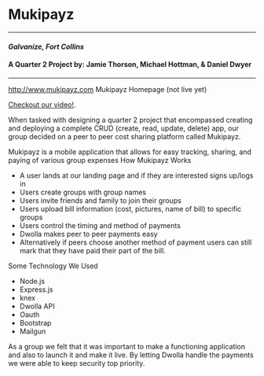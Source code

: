 # Mukipayz
---

#### _Galvanize, Fort Collins_

#### A Quarter 2 Project by: Jamie Thorson, Michael Hottman, & Daniel Dwyer
---
http://www.mukipayz.com Mukipayz Homepage (not live yet)

 [Checkout our video!](https://www.youtube.com/watch?v=kDXBWoJwB1A&feature=youtu.e).

  When tasked with designing a quarter 2 project that encompassed creating and deploying a complete CRUD (create, read, update, delete) app, our group decided on a peer to peer cost sharing platform called Mukipayz.

  Mukipayz is a mobile application that allows for easy tracking, sharing, and paying of various group expenses
  How Mukipayz Works
  * A user lands at our landing page and if they are interested signs up/logs in
  * Users create groups with group names
  * Users invite friends and family to join their groups
  * Users upload bill information (cost, pictures, name of bill) to specific groups
  * Users control the timing and method of payments
  * Dwolla makes peer to peer payments easy
  * Alternatively if peers choose another method of payment users can still mark that they have paid their part of the bill.

Some Technology We Used
- Node.js
- Express.js
- knex
- Dwolla API
- Oauth
- Bootstrap
- Mailgun


As a group we felt that it was important to make a functioning application and also to launch it and make it live. By letting Dwolla handle the payments we were able to keep security top priority.
